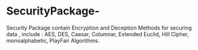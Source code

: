 # SecurityPackage-
Security Package contain Encryption and Deception Methods  for securing data , include : AES, DES, Caesar, Columnar,
Extended Euclid, Hill Cipher, monoalphabetic, PlayFair Algorithms.
